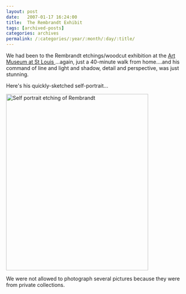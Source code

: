 ```yaml
---
layout: post
date:	2007-01-17 16:24:00
title:  The Rembrandt Exhibit
tags: [archived-posts]
categories: archives
permalink: /:categories/:year/:month/:day/:title/
---
```

We had been to the  Rembrandt etchings/woodcut exhibition at the <a href="http://www.stlouis.art.museum/"> Art Museum at St Louis </a>...again, just a 40-minute walk from home....and  his command of line and light and shadow, detail and perspective, was just stunning.

Here's his quickly-sketched self-portrait...



<a href="http://www.flickr.com/photos/35949311@N00/353192277/" title="Photo Sharing"><img src="http://farm1.static.flickr.com/149/353192277_76e94388b2_o.jpg" width="387" height="480" alt="Self portrait etching of Rembrandt" /></a>

We were not allowed to photograph several pictures because they were from private collections.
